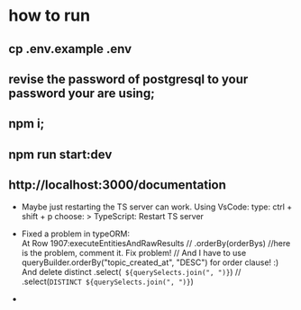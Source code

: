 # how to run
## cp .env.example .env
## revise the password of postgresql to your password your are using;
## npm i;
## npm run start:dev
## http://localhost:3000/documentation

* Maybe just restarting the TS server can work.
Using VsCode:
type: ctrl + shift + p
choose: > TypeScript: Restart TS server

* Fixed a problem in typeORM:         
At Row 1907:executeEntitiesAndRawResults
 // .orderBy(orderBys) //here is the problem, comment it. Fix problem!
 // And I have to use queryBuilder.orderBy("topic_created_at", "DESC") for order clause! :)
And delete distinct
            .select(` ${querySelects.join(", ")}`)
                // .select(`DISTINCT ${querySelects.join(", ")}`)
* 
